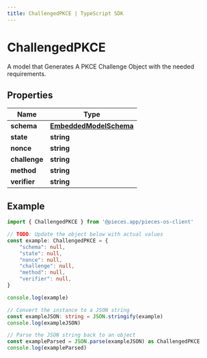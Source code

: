 ```yaml
---
title: ChallengedPKCE | TypeScript SDK
---
```



# ChallengedPKCE

A model that Generates A PKCE Challenge Object with the needed requirements.

## Properties

Name | Type
------------ | -------------
**schema** | [**EmbeddedModelSchema**](EmbeddedModelSchema)
**state** | **string**
**nonce** | **string**
**challenge** | **string**
**method** | **string**
**verifier** | **string**

## Example

```typescript
import { ChallengedPKCE } from '@pieces.app/pieces-os-client'

// TODO: Update the object below with actual values
const example: ChallengedPKCE = {
    "schema": null,
    "state": null,
    "nonce": null,
    "challenge": null,
    "method": null,
    "verifier": null,
}

console.log(example)

// Convert the instance to a JSON string
const exampleJSON: string = JSON.stringify(example)
console.log(exampleJSON)

// Parse the JSON string back to an object
const exampleParsed = JSON.parse(exampleJSON) as ChallengedPKCE
console.log(exampleParsed)
```


